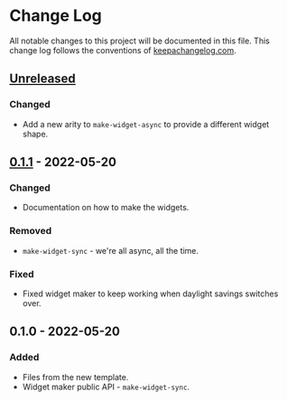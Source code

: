 # Change Log
All notable changes to this project will be documented in this file. This change log follows the conventions of [keepachangelog.com](http://keepachangelog.com/).

## [Unreleased]
### Changed
- Add a new arity to `make-widget-async` to provide a different widget shape.

## [0.1.1] - 2022-05-20
### Changed
- Documentation on how to make the widgets.

### Removed
- `make-widget-sync` - we're all async, all the time.

### Fixed
- Fixed widget maker to keep working when daylight savings switches over.

## 0.1.0 - 2022-05-20
### Added
- Files from the new template.
- Widget maker public API - `make-widget-sync`.

[Unreleased]: https://github.com/your-name/basketball-world/compare/0.1.1...HEAD
[0.1.1]: https://github.com/your-name/basketball-world/compare/0.1.0...0.1.1
